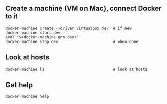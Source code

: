 
## Create a machine (VM on Mac), connect Docker to it

    docker-machine create --driver virtualbox dev  # if new
    docker-machine start dev
    eval "$(docker-machine env dev)"
    docker-machine stop dev                        # when done

## Look at hosts

    docker-machine ls                              # look at hosts

## Get help

    docker-machine help

